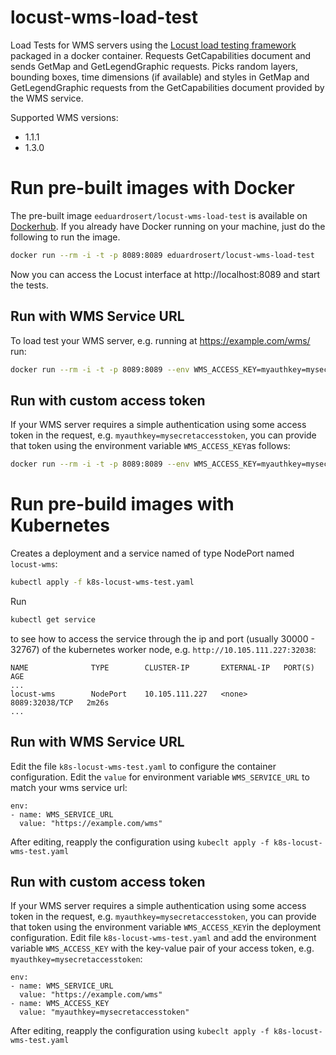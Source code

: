 # locust-wms-load-test
Load Tests for WMS servers using the [Locust load testing framework](https://locust.io) packaged in a docker container.
Requests GetCapabilities document and sends GetMap and GetLegendGraphic requests. Picks random layers, bounding boxes, time dimensions (if available) and styles in GetMap and GetLegendGraphic requests from the GetCapabilities document provided by the WMS service.

Supported WMS versions:
 - 1.1.1 
 - 1.3.0

# Run pre-built images with Docker
The pre-built image ``eeduardrosert/locust-wms-load-test`` is available on [Dockerhub](https://hub.docker.com/r/eduardrosert/locust-wms-load-test). If you already have Docker running on your machine, just do the following to run the image.

```bash
docker run --rm -i -t -p 8089:8089 eduardrosert/locust-wms-load-test
```
Now you can access the Locust interface at http://localhost:8089 and start the tests.

## Run with WMS Service URL
To load test your WMS server, e.g. running at https://example.com/wms/ run:
```bash
docker run --rm -i -t -p 8089:8089 --env WMS_ACCESS_KEY=myauthkey=mysecretaccesstoken eduardrosert/locust-wms-load-test locust -f /app/wms-load-test/locustfile.py --host=https://example.com/wms
```

## Run with custom access token
If your WMS server requires a simple authentication using some access token in the request, e.g. ``myauthkey=mysecretaccesstoken``, you can provide that token using the environment variable ``WMS_ACCESS_KEY``as follows:
```bash
docker run --rm -i -t -p 8089:8089 --env WMS_ACCESS_KEY=myauthkey=mysecretaccesstoken eduardrosert/locust-wms-load-test locust -f /app/wms-load-test/locustfile.py --host=https://example.com/wms
```

# Run pre-build images with Kubernetes
Creates a deployment and a service named of type NodePort named ``locust-wms``:
```bash
kubectl apply -f k8s-locust-wms-test.yaml
```

Run
```bash
kubectl get service
```
to see how to access the service through the ip and port (usually 30000 - 32767) of the kubernetes worker node, e.g. ``http://10.105.111.227:32038``:
```
NAME              TYPE        CLUSTER-IP       EXTERNAL-IP   PORT(S)          AGE
...
locust-wms        NodePort    10.105.111.227   <none>        8089:32038/TCP   2m26s
...
```

## Run with WMS Service URL
Edit the file ``k8s-locust-wms-test.yaml`` to configure the container configuration. Edit the ``value`` for environment variable ``WMS_SERVICE_URL`` to match your wms service url:
```
env:
- name: WMS_SERVICE_URL
  value: "https://example.com/wms"
```
After editing, reapply the configuration using ``kubeclt apply -f k8s-locust-wms-test.yaml``

## Run with custom access token
If your WMS server requires a simple authentication using some access token in the request, e.g. ``myauthkey=mysecretaccesstoken``, you can provide that token using the environment variable ``WMS_ACCESS_KEY``in the deployment configuration. Edit file ``k8s-locust-wms-test.yaml`` and add the environment variable ``WMS_ACCESS_KEY`` with the key-value pair of your access token, e.g. ``myauthkey=mysecretaccesstoken``:
```
env:
- name: WMS_SERVICE_URL
  value: "https://example.com/wms"
- name: WMS_ACCESS_KEY
  value: "myauthkey=mysecretaccesstoken"
```
After editing, reapply the configuration using ``kubeclt apply -f k8s-locust-wms-test.yaml``